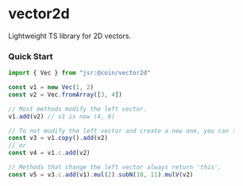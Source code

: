# vector2d

Lightweight TS library for 2D vectors.

### Quick Start

```typescript
import { Vec } from "jsr:@coin/vector2d"

const v1 = new Vec(1, 2)
const v2 = Vec.fromArray([3, 4])

// Most methods modify the left vector.
v1.add(v2) // v1 is now (4, 6)

// To not modify the left vector and create a new one, you can :
const v3 = v1.copy().add(v2)
// or
const v4 = v1.c.add(v2)

// Methods that change the left vector always return 'this'.
const v5 = v3.c.add(v1).mul(2).subN(10, 11).mulV(v2)
```

